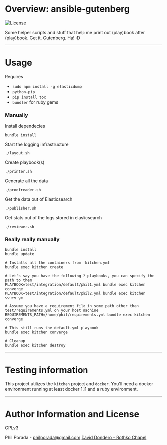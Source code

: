 # Overview: ansible-gutenberg
[![License](https://img.shields.io/badge/license-GPLv3-brightgreen.svg)](LICENSE)

Some helper scripts and stuff that help me print out (play)book after (play)book. Get it. Gutenberg. Ha! :D

- - - -

# Usage

Requires
* `sudo npm install -g elasticdump`
* `python-pip`
* `pip install tox`
* `bundler` for ruby gems

### Manually
Install dependecies

    bundle install

Start the logging infrastructure

    ./layout.sh

Create playbook(s)

    ./printer.sh

Generate all the data

    ./proofreader.sh

Get the data out of Elasticsearch

    ./publisher.sh

Get stats out of the logs stored in elasticsearch

    ./reviewer.sh

### Really really manually

    bundle install
    bundle update

    # Installs all the containers from .kitchen.yml
    bundle exec kitchen create

    # Let's say you have the following 2 playbooks, you can specify the path to them
    PLAYBOOK=test/integration/default/phil1.yml bundle exec kitchen converge
    PLAYBOOK=test/integration/default/phil2.yml bundle exec kitchen converge

    # Assume you have a requirement file in some path other than test/requirements.yml on your host machine
    REQUIREMENTS_PATH=/home/phil/requirements.yml bundle exec kitchen converge

    # This still runs the default.yml playbook
    bundle exec kitchen converge

    # Cleanup
    bundle exec kitchen destroy

- - - -

# Testing information

This project utilizes the `kitchen` project and `docker`. You'll need a docker environment running at least docker 1.11 and a ruby environment.

- - - -

# Author Information and License

GPLv3

Phil Porada - philporada@gmail.com
[David Dondero - Rothko Chapel](https://www.youtube.com/watch?v=SMLlp_7yNNc)
